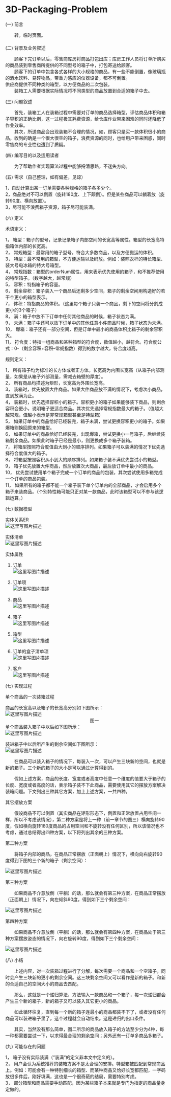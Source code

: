 # 3D-Packaging-Problem
<div id="article_content" class="article_content clearfix csdn-tracking-statistics" data-pid="blog" data-mod="popu_307" data-dsm="post">
								            <div id="content_views" class="markdown_views prism-atom-one-dark">
							<!-- flowchart 箭头图标 勿删 -->
							<svg xmlns="http://www.w3.org/2000/svg" style="display: none;"><path stroke-linecap="round" d="M5,0 0,2.5 5,5z" id="raphael-marker-block" style="-webkit-tap-highlight-color: rgba(0, 0, 0, 0);"></path></svg>

<p class="introduction">(一) 前言</p>

<p class="introduction">　　转。临时页面。 <br>
　　 <br>
(二) 背景及业务叙述</p>

<p class="introduction">　　顾客下完订单以后，零售商库房将商品打包出库；库房工作人员将订单所购买的商品装到零售商所提供的不同型号的箱子中，打包寄送给顾客。 <br>
　　顾客下的订单中包含各式各样的大小规格的商品，有一些不能倒置，像玻璃瓶的酒水饮料、易碎物品，带重力感应的仪器设备，都不可倒置。 <br>
供应商提供不同种类的箱型，以方便商品的二次包装。 <br>
　　装箱工人需要根据实际情况将不同类型的商品放置到合适的箱子中去。</p>

<p class="introduction">(三) 问题叙述</p>

<p class="introduction">　　首先，装箱工人在装箱过程中需要对订单的商品选择箱型，评估商品体积和箱子容积的正确比例，这一过程极其耗费资源，给仓库作业带来困难的同时还降低了作业效率。 <br>
　　其次，所送商品会出现装箱不合理的情况，如，顾客只是买一款体积很小的商品，收到的确是一个很大很空的箱子，浪费资源的同时，也给用户带来困惑，同时零售商的专业性也遭到了质疑。</p>

<p class="introduction">(四) 编写目的以及适用读者</p>

<p class="introduction">　　为了帮助作者实现算法过程中能够捋清思路，不迷失方向。</p>

<p class="introduction">(五) 需求（自己整理，如有偏差，见谅）</p>

<p class="introduction">1，自动计算出某一订单需要各种规格的箱子各多少个。 <br>
2，商品绝对不可以倒置（旋转180度、上下颠倒）。但是某些商品可以躺着放（旋转90度、横向放置）。 <br>
3，尽可能不浪费箱子资源，箱子尽可能装满。</p>

<p class="introduction">(六) 定义</p>

<p class="introduction">术语定义：</p>

<p class="introduction">1，  箱型：箱子的型号，记录记录箱子内部空间的长宽高等属性。箱型的长宽高特指箱体内部的长宽高。 <br>
2，  常规箱型：最常用的箱子型号，符合大多数商品，以及方便搬运的体积。 <br>
3，  特型：最不常用的箱型，不方便运输以及码放。例如：装晾衣杆的特长箱型、装大号电冰箱的特大号箱型。 <br>
4，  常规指数：箱型的orderNum属性，用来表示优先使用的箱子，和不推荐使用的特型箱子。（数字越大，越常规） <br>
5，  容积：特指箱子的容量。 <br>
6，  剩余容积：箱子装入一个商品后还剩多少空间，箱子的剩余空间用构造好的若干个更小的箱型表示。 <br>
7，  体积：特指商品的体积。（这里每个箱子只装一个商品，剩下的空间将分割成更小的3个箱子） <br>
8，  满：箱子中放不下订单中任何其他商品的时候，箱子状态为满。 <br>
9，  未满：箱子中还可以放下订单中的其他任意小件商品时候，箱子状态为未满。 <br>
10， 爆箱：箱子还有一部分空间，但是订单中最小的商品体积比箱子的剩余容积大。 <br>
11， 符合度：特指一组商品和某种箱型的符合度，数值越小，越符合。符合度公式：0-（剩余容积+容积–常规指数）得到的数字越大，符合度越高。</p>

<p class="introduction">规则定义：</p>

<p class="introduction">1，  所有箱子均为标准的长方体或者正方体。长宽高为内围长宽高（从箱子内部测量，如果是从箱子外部测量，需减去箱壁的厚度）。 <br>
2，  所有商品均描述为矩形，长宽高为外围长宽高。 <br>
3，  装箱时，优先放置大件商品。如果大件商品放不满的情况下，考虑次小商品，直到放满为止。 <br>
4，  装箱时，优先选择容积小的箱子。容积更小的箱子如果能够装下商品，则剩余容积会更小，说明箱子更适合商品。其次优先选择常规指数最大的箱子。（值越大越常规，值越小表示是非常规箱型甚至是特型箱） <br>
5，  如果订单中的商品恰好已经装完，箱子未满，尝试更换容积更小的箱子。如果爆箱则换回原来的箱型。 <br>
6，  如果订单中的商品恰好已经装完，出现爆箱，尝试更换小一号箱子，后继续装箱剩余商品。如果此时箱子已经是最小，则更换成多个箱子装箱。 <br>
7，  将箱型按照符合度值由大到小的顺序排列。如果箱子可以装满的情况下优先选择符合度值大的箱子。 <br>
8，  将箱型按照容积从小到大的顺序排列。如果箱子装不满优先尝试小的箱型。 <br>
9，  箱子优先放置大件商品，然后放置次大商品，最后放订单中最小的商品。 <br>
10， 优先尝试使用单个箱子完成一个订单的商品的包装，其次尝试使用多箱完成一个订单的商品包装。 <br>
11， 如果所有的箱子都不能一个箱子装下单个订单内的全部商品，才会启用多个箱子来装商品。（个别特性箱可能只正对某一款商品，此时该箱型可以不参与该逻辑运算。）</p>

<p class="introduction">(七) 数据模型</p>

<p class="introduction">实体关系ER <br>
<img src="https://img-blog.csdn.net/20160706105438410" alt="这里写图片描述" title=""></p>

<p class="introduction">实体清单 <br>
<img src="https://img-blog.csdn.net/20160706112849653" alt="这里写图片描述" title=""></p>

<p class="introduction">实体属性</p>

<ol>
<li><p class="introduction">订单 <br>
<img src="https://img-blog.csdn.net/20160706112947186" alt="这里写图片描述" title=""></p></li>
<li><p class="introduction">订单项 <br>
<img src="https://img-blog.csdn.net/20160706113048943" alt="这里写图片描述" title=""></p></li>
<li><p class="introduction">商品 <br>
<img src="https://img-blog.csdn.net/20160706113213532" alt="这里写图片描述" title=""></p></li>
<li><p class="introduction">箱子 <br>
<img src="https://img-blog.csdn.net/20160706113305018" alt="这里写图片描述" title=""></p></li>
<li><p class="introduction">箱型 <br>
<img src="https://img-blog.csdn.net/20160706113347112" alt="这里写图片描述" title=""></p></li>
<li><p class="introduction">订单的盒子清单项 <br>
<img src="https://img-blog.csdn.net/20160706113456254" alt="这里写图片描述" title=""></p></li>
<li><p class="introduction">客户 <br>
<img src="https://img-blog.csdn.net/20160706113606943" alt="这里写图片描述" title=""></p></li>
</ol>

<p class="introduction">(七) 实现过程</p>

<p class="introduction">单个商品的一次装箱过程</p>

<p class="introduction">商品的长宽高以及箱子的长宽高分别如下图所示： <br>
<img src="https://img-blog.csdn.net/20160706113746289" alt="这里写图片描述" title=""> <br>
　　　　　　　　　　　　　　　　　　　图一 <br>
单个商品装入箱子中以后如下图所示： <br>
<img src="https://img-blog.csdn.net/20160706113902649" alt="这里写图片描述" title=""></p>

<p class="introduction">装进箱子中以后所产生的剩余空间如下图所示：  <br>
<img src="https://img-blog.csdn.net/20160706114012007" alt="这里写图片描述" title=""></p>

<p class="introduction">　　在商品可以装入箱子的情况下，每装入一次，可以产生三块新的空间，也就是新的箱子。三个新的箱子的大小是可以通过计算得到的。</p>

<p class="introduction">　　假如上述方案，商品的长度、宽度或者高度中任意一个维度的值要大于箱子的长度、宽度或者高度的话，表示箱子装不下此商品，需要使用其它的摆放方案解决装箱问题。下文列出三种其它方案，加上上述方案，一共四种。</p>

<p class="introduction">其它摆放方案</p>

<p class="introduction">　　假设商品不可以倒置（其实商品在矩形形态下，倒置和正常放置占用空间一样，所以不考虑该情况），第二种方案是将上一种（前一章节的图三）横向旋转90度，假如横向旋转180度商品的占用空间和不旋转没有任何区别，所以该情况也不考虑，通过总结得出四种方案，以下将列出其余的三种方案。</p>

<p class="introduction">第二种方案</p>

<p class="introduction">　　将箱子内部的商品，在商品正常摆放（正面朝上）情况下，横向向右旋转90度得到下图的三个新的箱子（剩余空间）：</p>

<p class="introduction"><img src="https://img-blog.csdn.net/20160706114313170" alt="这里写图片描述" title=""></p>

<p class="introduction">第三种方案</p>

<p class="introduction">　　如果商品不介意放倒（平躺）的话，那么就会有第三种方案，在商品正常摆放（正面朝上）情况下，向左倾斜90度，得到如下三个剩余空间：</p>

<p class="introduction"><img src="https://img-blog.csdn.net/20160706114406327" alt="这里写图片描述" title=""></p>

<p class="introduction">第四种方案</p>

<p class="introduction">　　如果商品不介意放倒（平躺）的话，那么就会有第四种方案，在商品处于第三种方案摆放姿态的情况下，向右旋转90度，得到如下三个剩余空间：</p>

<p class="introduction"><img src="https://img-blog.csdn.net/20160706114602603" alt="这里写图片描述" title=""></p>

<p class="introduction">(八) 小结 </p>

<p class="introduction">　　上述内容，对一次装箱过程进行了分解，每次需要一个商品和一个空箱子，同时会产生三块新的更小的剩余空间。这三块剩余空间又可以看作是新的箱子。和新的合适自己的空间大小的商品去匹配。</p>

<p class="introduction">　　那么，这就是一个递归算法，方法输入一款商品和一个箱子，每一次递归都会产生三个新的箱子，新的箱子又可以装入其它更小的商品。</p>

<p class="introduction">　　如此循环往复，直到每一个新的箱子连最小的商品都装不下了，或者没有任何商品可以装进箱子里了，这个过程就会自动结束。这是递归的出口条件。</p>

<p class="introduction">　　其实，当然没有那么简单，图二所示的商品放入箱子的方法至少分为4种，每一种都需要尝试一下，以求得最合理的剩余空间；另外还有一订单多商品多箱子。</p>

<p class="introduction">(九) 可能存在的问题</p>

<p class="introduction">1，  箱子没有实际装满（”装满”的定义非本文中定义的）。 <br>
2，  用户会认为系统推荐的装箱方案不是太合理的安排。特型箱被匹配到常规商品上。例如：可能会有一种特别细长的箱型、而某种商品又恰好长宽都匹配，一字码放很多件后，刚好填满，这也是一个很奇葩的结局，需要特别考虑。 <br>
3，  部分箱型和商品需要手动匹配，因为某些箱子本来就是专门为指定的商品量身定做的。</p>

</div>

<link href="https://csdnimg.cn/release/phoenix/mdeditor/markdown_views-7b4cdcb592.css" rel="stylesheet">
</div>
